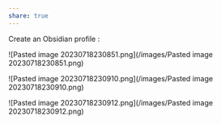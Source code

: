 ```yaml
---
share: true
---
```

Create an Obsidian profile :

![Pasted image 20230718230851.png](/images/Pasted image 20230718230851.png)

![Pasted image 20230718230910.png](/images/Pasted image 20230718230910.png)

![Pasted image 20230718230912.png](/images/Pasted image 20230718230912.png)